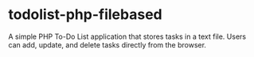 # todolist-php-filebased
A simple PHP To-Do List application that stores tasks in a text file. Users can add, update, and delete tasks directly from the browser.
